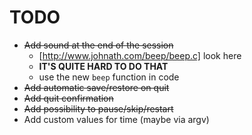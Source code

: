 # TODO

- ~~Add sound at the end of the session~~
  - [http://www.johnath.com/beep/beep.c] look here
  - **IT'S QUITE HARD TO DO THAT**
  - use the new `beep` function in code
- ~~Add automatic save/restore on quit~~
- ~~Add quit confirmation~~
- ~~Add possibility to pause/skip/restart~~
- Add custom values for time (maybe via argv)
